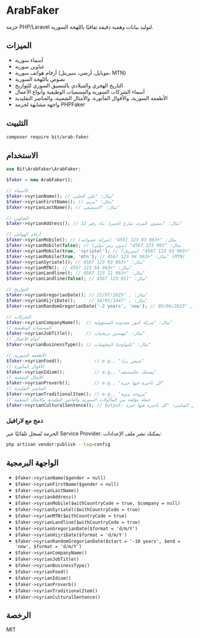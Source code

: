 # ArabFaker

حزمة PHP/Laravel لتوليد بيانات وهمية دقيقة ثقافيًا باللهجة السورية.

## الميزات
- أسماء سورية
- عناوين سورية
- أرقام هواتف سورية (موبايل، أرضي، سيريتل، MTN)
- نصوص باللهجة السورية
- التاريخ الهجري والميلادي بالتنسيق السوري للتواريخ
- أسماء الشركات السورية والمسميات الوظيفية وأنواع الأعمال
- الأطعمة السورية، والأقوال المأثورة، والأمثال الشعبية، والعناصر التقليدية
- واجهة مشابهة لحزمة PHPFaker

## التثبيت
```bash
composer require bit/arab-faker
```

## الاستخدام
```php
use Bit\ArabFaker\ArabFaker;

$faker = new ArabFaker();

// الأسماء
$faker->syrianName(); // مثال: "علي الحلبي"
$faker->syrianFirstName(); // مثال: "مريم"
$faker->syrianLastName(); // مثال: "الدمشقي"

// العناوين
$faker->syrianAddress(); // مثال: "دمشق، المزة، شارع الحمرا، بناء رقم 12"

// أرقام الهواتف
$faker->syrianMobile(); // مثال: "+963 93 123 4567" (شركة عشوائية)
$faker->syrianMobile(false); // مثال: "093 123 4567" (بدون رمز دولي)
$faker->syrianMobile(true, 'syriatel'); // مثال: "+963 93 123 4567" (سيريتل)
$faker->syrianMobile(true, 'mtn'); // مثال: "+963 94 123 4567" (MTN)
$faker->syrianSyriatel(); // مثال: "+963 93 123 4567"
$faker->syrianMTN(); // مثال: "+963 94 123 4567"
$faker->syrianLandline(); // مثال: "+963 11 123 4567"
$faker->syrianLandline(false); // مثال: "011 123 4567"

// التواريخ
$faker->syrianGregorianDate(); // مثال: , "22/07/2025"
$faker->syrianHijriDate();     // مثال: , "16/01/1447"
$faker->syrianRandomGregorianDate('-2 years', 'now'); // مثال:, "05/06/2023"

// الشركات
$faker->syrianCompanyName();  // مثال: "شركة النور محدودة المسؤولية"
// المسميات الوظيفية
$faker->syrianJobTitle();     // مثال: "مهندس برمجيات"
// أنواع الأعمال
$faker->syrianBusinessType(); // مثال: "تكنولوجيا المعلومات"

// الأطعمة السورية
$faker->syrianFood();            // e.g., "شيش برك"
// الأقوال المأثورة
$faker->syrianIdiom();           // e.g., "بيضحك عالمشنقة"
// الأمثال الشعبية
$faker->syrianProverb();         // e.g., "كل تأخيرة فيها خيرة"
// العناصر التقليدية
$faker->syrianTraditionalItem(); // e.g., "مروحة يدوية"
// جملة مؤلفة من المأكولات السورية والعاصر التقليدية والأمثال الشعبية
$faker->syrianCulturalSentence(); // Output: وأنت عم تاكل محشي كوسا جنب صابون الغار، تذكّر المثل الشامي: "كل تأخيرة فيها خيرة".
```

### دمج مع لارافيل
الحزمة تُسجل تلقائيًا عبر Service Provider. يمكنك نشر ملف الإعدادات:
```bash
php artisan vendor:publish --tag=config
```

## الواجهة البرمجية
- `$faker->syrianName($gender = null)`
- `$faker->syrianFirstName($gender = null)`
- `$faker->syrianLastName()`
- `$faker->syrianAddress()`
- `$faker->syrianMobile($withCountryCode = true, $company = null)`
- `$faker->syrianSyriatel($withCountryCode = true)`
- `$faker->syrianMTN($withCountryCode = true)`
- `$faker->syrianLandline($withCountryCode = true)`
- `$faker->syrianGregorianDate($format = 'd/m/Y')`
- `$faker->syrianHijriDate($format = 'd/m/Y')`
- `$faker->syrianRandomGregorianDate($start = '-10 years', $end = 'now', $format = 'd/m/Y')`
- `$faker->syrianCompanyName()`
- `$faker->syrianJobTitle()`
- `$faker->syrianBusinessType()`
- `$faker->syrianFood()`
- `$faker->syrianIdiom()`
- `$faker->syrianProverb()`
- `$faker->syrianTraditionalItem()`
- `$faker->syrianCulturalSentence()`

## الرخصة
MIT 
